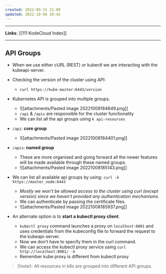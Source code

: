 ```yaml
---
created: 2022-09-15 21:09
updated: 2022-10-08 20:42
---
```

---
**Links**: [[111 KodeCloud Index]]

---
## API Groups
- When we use either cURL (REST) or kubectl we are interacting with the kubeapi-server.
- Checking the version of the cluster using API:
	- `curl https://kube-master:6443/version`

- Kubernetes API is grouped into multiple groups.
	- ![[attachments/Pasted image 20221008184849.png]]
	- `/api` & `/apis` are responsible for the cluster functionality
	- We can list all the api groups using `k api-resources`
- `/api`: **core group**
	- ![[attachments/Pasted image 20221008184401.png]]
- `/apis`: **named group**
	- These are more organised and going forward all the newer features will be made available through these named groups.
	- ![[attachments/Pasted image 20221008185143.png]]
- We can list all available api groups by using: `curl -k https://master_node:6443`
	- *Mostly we won't be allowed access to the cluster using curl (except version) since we haven't provided any authentication mechanisms*.
	- We can authenticate by passing the certificate files.
	- ![[attachments/Pasted image 20221008185937.png]]

- An alternate option is to **start a kubectl proxy client**. 
	- `kubectl proxy` command launches a proxy on `localhost:8001` and uses credentials from the kubeconfig file to forward the request to the kubeapi-server.
	- Now we don't have to specify them in the curl command.
	- We can access the kubectl proxy service using `curl http://localhost:8001/ -k`
	- Remember kube proxy is different from kubectl proxy

> [!note]- All resources in k8s are grouped into different API groups.